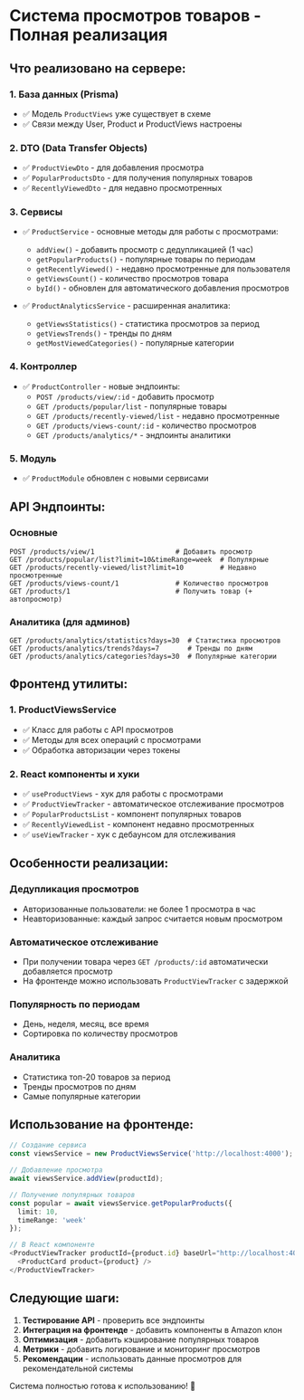 # Система просмотров товаров - Полная реализация

## Что реализовано на сервере:

### 1. База данных (Prisma)
- ✅ Модель `ProductViews` уже существует в схеме
- ✅ Связи между User, Product и ProductViews настроены

### 2. DTO (Data Transfer Objects)
- ✅ `ProductViewDto` - для добавления просмотра
- ✅ `PopularProductsDto` - для получения популярных товаров
- ✅ `RecentlyViewedDto` - для недавно просмотренных

### 3. Сервисы
- ✅ `ProductService` - основные методы для работы с просмотрами:
  - `addView()` - добавить просмотр с дедупликацией (1 час)
  - `getPopularProducts()` - популярные товары по периодам
  - `getRecentlyViewed()` - недавно просмотренные для пользователя
  - `getViewsCount()` - количество просмотров товара
  - `byId()` - обновлен для автоматического добавления просмотров

- ✅ `ProductAnalyticsService` - расширенная аналитика:
  - `getViewsStatistics()` - статистика просмотров за период
  - `getViewsTrends()` - тренды по дням
  - `getMostViewedCategories()` - популярные категории

### 4. Контроллер
- ✅ `ProductController` - новые эндпоинты:
  - `POST /products/view/:id` - добавить просмотр
  - `GET /products/popular/list` - популярные товары
  - `GET /products/recently-viewed/list` - недавно просмотренные
  - `GET /products/views-count/:id` - количество просмотров
  - `GET /products/analytics/*` - эндпоинты аналитики

### 5. Модуль
- ✅ `ProductModule` обновлен с новыми сервисами

## API Эндпоинты:

### Основные
```http
POST /products/view/1                    # Добавить просмотр
GET /products/popular/list?limit=10&timeRange=week  # Популярные
GET /products/recently-viewed/list?limit=10         # Недавно просмотренные  
GET /products/views-count/1              # Количество просмотров
GET /products/1                          # Получить товар (+ автопросмотр)
```

### Аналитика (для админов)
```http
GET /products/analytics/statistics?days=30  # Статистика просмотров
GET /products/analytics/trends?days=7       # Тренды по дням
GET /products/analytics/categories?days=30  # Популярные категории
```

## Фронтенд утилиты:

### 1. ProductViewsService
- ✅ Класс для работы с API просмотров
- ✅ Методы для всех операций с просмотрами
- ✅ Обработка авторизации через токены

### 2. React компоненты и хуки
- ✅ `useProductViews` - хук для работы с просмотрами
- ✅ `ProductViewTracker` - автоматическое отслеживание просмотров
- ✅ `PopularProductsList` - компонент популярных товаров
- ✅ `RecentlyViewedList` - компонент недавно просмотренных
- ✅ `useViewTracker` - хук с дебаунсом для отслеживания

## Особенности реализации:

### Дедупликация просмотров
- Авторизованные пользователи: не более 1 просмотра в час
- Неавторизованные: каждый запрос считается новым просмотром

### Автоматическое отслеживание
- При получении товара через `GET /products/:id` автоматически добавляется просмотр
- На фронтенде можно использовать `ProductViewTracker` с задержкой

### Популярность по периодам
- День, неделя, месяц, все время
- Сортировка по количеству просмотров

### Аналитика
- Статистика топ-20 товаров за период
- Тренды просмотров по дням
- Самые популярные категории

## Использование на фронтенде:

```typescript
// Создание сервиса
const viewsService = new ProductViewsService('http://localhost:4000');

// Добавление просмотра
await viewsService.addView(productId);

// Получение популярных товаров
const popular = await viewsService.getPopularProducts({
  limit: 10,
  timeRange: 'week'
});

// В React компоненте
<ProductViewTracker productId={product.id} baseUrl="http://localhost:4000">
  <ProductCard product={product} />
</ProductViewTracker>
```

## Следующие шаги:

1. **Тестирование API** - проверить все эндпоинты
2. **Интеграция на фронтенде** - добавить компоненты в Amazon клон
3. **Оптимизация** - добавить кэширование популярных товаров
4. **Метрики** - добавить логирование и мониторинг просмотров
5. **Рекомендации** - использовать данные просмотров для рекомендательной системы

Система полностью готова к использованию! 🚀

